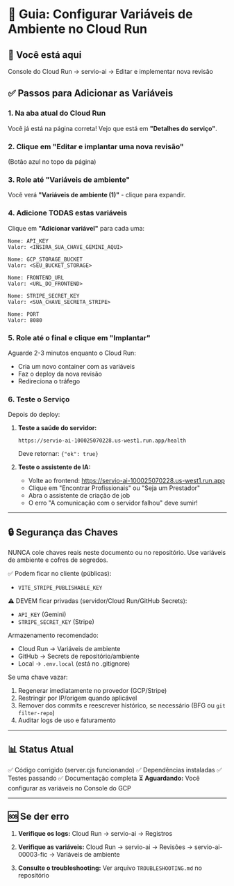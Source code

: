 # 🔧 Guia: Configurar Variáveis de Ambiente no Cloud Run

## 📍 Você está aqui

Console do Cloud Run → servio-ai → Editar e implementar nova revisão

## ✅ Passos para Adicionar as Variáveis

### 1. Na aba atual do Cloud Run

Você já está na página correta! Vejo que está em **"Detalhes do serviço"**.

### 2. Clique em "Editar e implantar uma nova revisão"

(Botão azul no topo da página)

### 3. Role até "Variáveis de ambiente"

Você verá **"Variáveis de ambiente (1)"** - clique para expandir.

### 4. Adicione TODAS estas variáveis

Clique em **"Adicionar variável"** para cada uma:

```
Nome: API_KEY
Valor: <INSIRA_SUA_CHAVE_GEMINI_AQUI>
```

```
Nome: GCP_STORAGE_BUCKET
Valor: <SEU_BUCKET_STORAGE>
```

```
Nome: FRONTEND_URL
Valor: <URL_DO_FRONTEND>
```

```
Nome: STRIPE_SECRET_KEY
Valor: <SUA_CHAVE_SECRETA_STRIPE>
```

```
Nome: PORT
Valor: 8080
```

### 5. Role até o final e clique em "Implantar"

Aguarde 2-3 minutos enquanto o Cloud Run:

- Cria um novo container com as variáveis
- Faz o deploy da nova revisão
- Redireciona o tráfego

### 6. Teste o Serviço

Depois do deploy:

1. **Teste a saúde do servidor:**

   ```
   https://servio-ai-100025070228.us-west1.run.app/health
   ```

   Deve retornar: `{"ok": true}`

2. **Teste o assistente de IA:**
   - Volte ao frontend: https://servio-ai-100025070228.us-west1.run.app
   - Clique em "Encontrar Profissionais" ou "Seja um Prestador"
   - Abra o assistente de criação de job
   - O erro "A comunicação com o servidor falhou" deve sumir!

---

## 🔒 Segurança das Chaves

NUNCA cole chaves reais neste documento ou no repositório. Use variáveis de ambiente e cofres de segredos.

✅ Podem ficar no cliente (públicas):

- `VITE_STRIPE_PUBLISHABLE_KEY`

⚠️ DEVEM ficar privadas (servidor/Cloud Run/GitHub Secrets):

- `API_KEY` (Gemini)
- `STRIPE_SECRET_KEY` (Stripe)

Armazenamento recomendado:

- Cloud Run → Variáveis de ambiente
- GitHub → Secrets de repositório/ambiente
- Local → `.env.local` (está no .gitignore)

Se uma chave vazar:

1. Regenerar imediatamente no provedor (GCP/Stripe)
2. Restringir por IP/origem quando aplicável
3. Remover dos commits e reescrever histórico, se necessário (BFG ou `git filter-repo`)
4. Auditar logs de uso e faturamento

---

## 📊 Status Atual

✅ Código corrigido (server.cjs funcionando)
✅ Dependências instaladas
✅ Testes passando
✅ Documentação completa
⏳ **Aguardando:** Você configurar as variáveis no Console do GCP

---

## 🆘 Se der erro

1. **Verifique os logs:**
   Cloud Run → servio-ai → Registros

2. **Verifique as variáveis:**
   Cloud Run → servio-ai → Revisões → servio-ai-00003-fic → Variáveis de ambiente

3. **Consulte o troubleshooting:**
   Ver arquivo `TROUBLESHOOTING.md` no repositório
